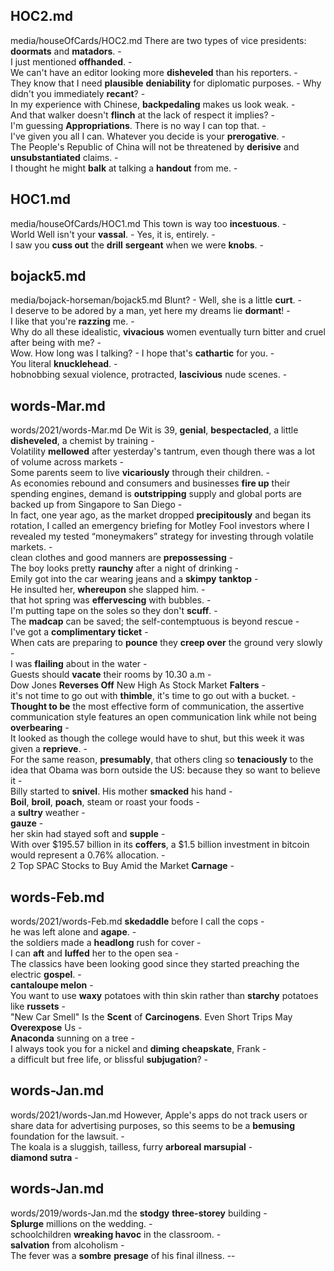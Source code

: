 ## HOC2.md ## 
media/houseOfCards/HOC2.md
There are two types of vice presidents: **doormats** and **matadors**. -  
I just mentioned **offhanded**. -  
We can't have an editor looking more **disheveled** than his reporters. -  
They know that I need **plausible** **deniability** for diplomatic purposes. - Why didn't you immediately **recant**? -    
In my experience with Chinese, **backpedaling** makes us look weak. -  
And that walker doesn't **flinch** at the lack of respect it implies? -  
I'm guessing **Appropriations**. There is no way I can top that. -   
I've given you all I can. Whatever you decide is your **prerogative**. -  
The People's Republic of China will not be threatened by **derisive** and **unsubstantiated** claims. -  
I thought he might **balk** at talking a **handout** from me. -  

## HOC1.md ## 
media/houseOfCards/HOC1.md
This town is way too **incestuous**. -  
World Well isn't your **vassal**. - Yes, it is, entirely. -  
I saw you **cuss out** the **drill** **sergeant** when we were **knobs**. -  

## bojack5.md ## 
media/bojack-horseman/bojack5.md
Blunt? - Well, she is a little **curt**. -  
I deserve to be adored by a man, yet here my dreams lie **dormant**! -  
I like that you're **razzing** me. -  
Why do all these idealistic, **vivacious** women eventually turn bitter and cruel after being with me? -   
Wow. How long was I talking? - I hope that's **cathartic** for you. -  
You literal **knucklehead**. -  
hobnobbing sexual violence, protracted, **lascivious** nude scenes. -  

## words-Mar.md ## 
words/2021/words-Mar.md
De Wit is 39, **genial**, **bespectacled**, a little **disheveled**, a chemist by training -  
Volatility **mellowed** after yesterday's tantrum, even though there was a lot of volume across markets -  
Some parents seem to live **vicariously** through their children. -  
As economies rebound and consumers and businesses **fire up** their spending engines, demand is **outstripping** supply and global ports are backed up from Singapore to San Diego -  
In fact, one year ago, as the market dropped **precipitously** and began its rotation, I called an emergency briefing for Motley Fool investors where I revealed my tested “moneymakers” strategy for investing through volatile markets. -  
clean clothes and good manners are **prepossessing** -   
The boy looks pretty **raunchy** after a night of drinking -  
Emily got into the car wearing jeans and a **skimpy** **tanktop** -  
He insulted her, **whereupon** she slapped him. -  
that hot spring was **effervescing** with bubbles. -   
I'm putting tape on the soles so they don't **scuff**. -  
The **madcap** can be saved; the self-contemptuous is beyond rescue -  
I've got a **complimentary ticket** -  
When cats are preparing to **pounce** they **creep over** the ground very slowly -  
I was **flailing** about in the water -  
Guests should **vacate** their rooms by 10.30 a.m -  
Dow Jones **Reverses Off** New High As Stock Market **Falters** -  
it's not time to go out with **thimble**, it's time to go out with a bucket. -  
**Thought to be** the most effective form of communication, the assertive communication style features an open communication link while not being **overbearing** -  
It looked as though the college would have to shut, but this week it was given a **reprieve**. -  
For the same reason, **presumably**, that others cling so **tenaciously** to the idea that Obama was born outside the US: because they so want to believe it -  
Billy started to **snivel**. His mother **smacked** his hand -  
**Boil**, **broil**, **poach**, steam or roast your foods -  
a **sultry** weather -  
**gauze** -  
her skin had stayed soft and **supple** -  
With over $195.57 billion in its **coffers**, a $1.5 billion investment in bitcoin would represent a 0.76% allocation. -   
2 Top SPAC Stocks to Buy Amid the Market **Carnage** -  

## words-Feb.md ## 
words/2021/words-Feb.md
**skedaddle** before I call the cops -  
he was left alone and **agape**. -  
the soldiers made a **headlong** rush for cover -  
I can **aft** and **luffed** her to the open sea -  
The classics have been looking good since they started preaching the electric **gospel**. -  
**cantaloupe melon** -  
You want to use **waxy** potatoes with thin skin rather than **starchy** potatoes like **russets** -  
"New Car Smell" Is the **Scent** of **Carcinogens**. Even Short Trips May **Overexpose** Us -  
**Anaconda** sunning on a tree -  
I always took you for a nickel and **diming** **cheapskate**, Frank -  
a difficult but free life, or blissful **subjugation**? -  

## words-Jan.md ## 
words/2021/words-Jan.md
However, Apple's apps do not track users or share data for advertising purposes, so this seems to be a **bemusing** foundation for the lawsuit. -   
The koala is a sluggish, tailless, furry **arboreal** **marsupial** -  
**diamond sutra** -  

## words-Jan.md ## 
words/2019/words-Jan.md
the **stodgy** **three-storey** building -  
**Splurge** millions on the wedding. -  
schoolchildren **wreaking havoc** in the classroom. -  
**salvation** from alcoholism -  
The fever was a **sombre** **presage** of his final illness. --  
